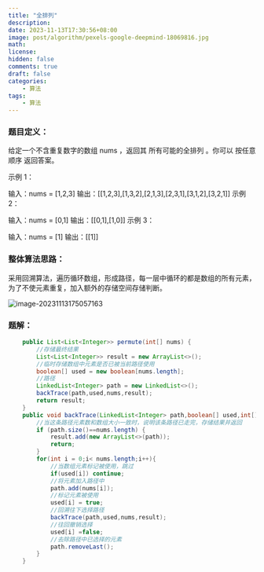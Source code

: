 ```yaml
---
title: "全排列"
description: 
date: 2023-11-13T17:30:56+08:00
image: post/algorithm/pexels-google-deepmind-18069816.jpg
math: 
license: 
hidden: false
comments: true
draft: false
categories:
    - 算法
tags:
    - 算法
---
```

### 题目定义：
给定一个不含重复数字的数组 nums ，返回其 所有可能的全排列 。你可以 按任意顺序 返回答案。

示例 1：

输入：nums = [1,2,3]
输出：[[1,2,3],[1,3,2],[2,1,3],[2,3,1],[3,1,2],[3,2,1]]
示例 2：

输入：nums = [0,1]
输出：[[0,1],[1,0]]
示例 3：

输入：nums = [1]
输出：[[1]]



### 整体算法思路：

采用回溯算法，遍历循环数组，形成路径，每一层中循环的都是数组的所有元素，为了不使元素重复，加入额外的存储空间存储判断。

![image-20231113175057163](https://wechapter.oss-cn-hangzhou.aliyuncs.com/wechat/image202311131750211.png)


### 题解：
``` java
    public List<List<Integer>> permute(int[] nums) {
        //存储最终结果
        List<List<Integer>> result = new ArrayList<>();
        //临时存储数组中元素是否已被当前路径使用
        boolean[] used = new boolean[nums.length];
        //路径
        LinkedList<Integer> path = new LinkedList<>();
        backTrace(path,used,nums,result);
        return result;
    }
    public void backTrace(LinkedList<Integer> path,boolean[] used,int[] nums,List<List<Integer>> result){
        //当这条路径元素数和数组大小一致时，说明该条路径已走完，存储结果并返回
        if (path.size()==nums.length) {
            result.add(new ArrayList<>(path));
            return;
        }
        for(int i = 0;i< nums.length;i++){
            //当数组元素标记被使用，跳过
            if(used[i]) continue;
            //将元素加入路径中
            path.add(nums[i]);
            //标记元素被使用
            used[i] = true;
            //回溯往下选择路径
            backTrace(path,used,nums,result);
            //往回撤销选择
            used[i] =false;
            //去除路径中已选择的元素
            path.removeLast();
        }
    }
```